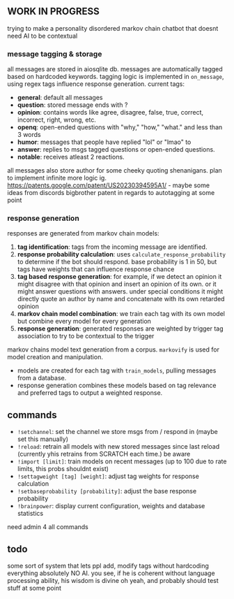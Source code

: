 
## WORK IN PROGRESS

trying to make a personality disordered markov chain chatbot that doesnt need AI to be contextual

### message tagging & storage

all messages are stored in aiosqlite db. messages are automatically tagged based on hardcoded keywords. tagging logic is implemented in `on_message`, using regex
tags influence response generation. current tags:

- **general**: default all messages
- **question**: stored message ends with ?
- **opinion**: contains words like agree, disagree, false, true, correct, incorrect, right, wrong, etc.
- **openq**: open-ended questions with "why," "how," "what." and less than 3 words
- **humor**: messages that people have replied "lol" or "lmao" to
- **answer**: replies to msgs tagged questions or open-ended questions.
- **notable**: receives atleast 2 reactions.

all messages also store author for some cheeky quoting shenanigans. plan to implement infinite more logic ig.
https://patents.google.com/patent/US20230394595A1/ - maybe some ideas from discords bigbrother patent in regards to autotagging at some point

### response generation

responses are generated from markov chain models:

1. **tag identification**: tags from the incoming message are identified.
2. **response probability calculation**: uses `calculate_response_probability` to determine if the bot should respond. base probability is 1 in 50, but tags have weights that can influence response chance
3. **tag based response generation**: for example, if we detect an opinion it might disagree with that opinion and insert an opinion of its own. or it might answer questions with answers. under special conditions it might directly quote an author by name and concatenate with its own retarded opinion
3. **markov chain model combination**: we train each tag with its own model but combine every model for every generation
4. **response generation**: generated responses are weighted by trigger tag association to try to be contextual to the trigger

markov chains model text generation from a corpus. `markovify` is used for model creation and manipulation.

- models are created for each tag with `train_models`, pulling messages from a database.
- response generation combines these models based on tag relevance and preferred tags to output a weighted response.

## commands

- `!setchannel`: set the channel we store msgs from / respond in (maybe set this manually)
- `!reload`: retrain all models with new stored messages since last reload (currently yhis retrains from SCRATCH each time.) be aware
- `!import [limit]`: train models on recent messages (up to 100 due to rate limits, this probs shouldnt exist)
- `!settagweight [tag] [weight]`: adjust tag weights for response calculation
- `!setbaseprobability [probability]`: adjust the base response probability
- `!brainpower`: display current configuration, weights and database statistics

need admin 4 all commands

## todo

some sort of system that lets ppl add, modify tags without hardcoding everything
absolutely NO AI. you see, if he is coherent without language processing ability, his wisdom is divine
oh yeah, and probably should test stuff at some point

